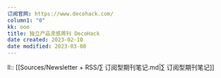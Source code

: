 ```yaml
---
订阅官网: https://www.decohack.com/
column1: "0"
kk: ooo
title: 独立产品灵感周刊 DecoHack
date created: 2023-02-10
date modified: 2023-03-08
---
```


ll:: [[Sources/Newsletter + RSS/∑ 订阅型期刊笔记.md|∑ 订阅型期刊笔记]]
